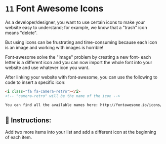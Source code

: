 # `11` Font Awesome Icons

As a developer/designer, you want to use certain icons to make your website easy to understand; for example, we know that a "trash" icon means "delete".

But using icons can be frustrating and time-consuming because each icon is an image and working with images is horrible!

Font-awesome solve the "image" problem by creating a new font- each letter is a different icon and you can now import the whole font into your website and use whatever icon you want.

After linking your website with font-awesome, you can use the following to code to insert a specific icon:

```html
<i class="fa fa-camera-retro"></i> 
<!-- "camera-retro" will be the name of the icon -->

You can find all the available names here: http://fontawesome.io/icons/
```

## 📝 Instructions:


Add two more items into your list and add a different icon at the beginning of each item.

